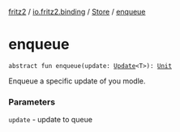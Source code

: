 [fritz2](../../index.md) / [io.fritz2.binding](../index.md) / [Store](index.md) / [enqueue](./enqueue.md)

# enqueue

`abstract fun enqueue(update: `[`Update`](../-update.md)`<T>): `[`Unit`](https://kotlinlang.org/api/latest/jvm/stdlib/kotlin/-unit/index.html)

Enqueue a specific update of you modle.

### Parameters

`update` - update to queue
